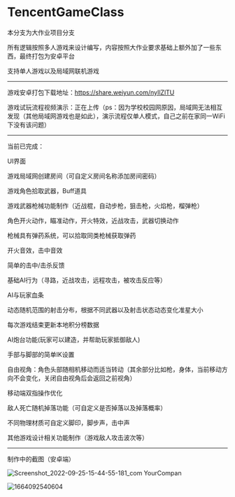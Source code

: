 # TencentGameClass

本分支为大作业项目分支

所有逻辑按照多人游戏来设计编写，内容按照大作业要求基础上额外加了一些东西，最终打包为安卓平台

支持单人游戏以及局域网联机游戏


------------
游戏安卓打包下载地址：https://share.weiyun.com/nyIlZlTU

游戏试玩流程视频演示：正在上传（ps：因为学校校园网原因，局域网无法相互发现（其他局域网游戏也是如此），演示流程仅单人模式，自己之前在家同一WiFi下没有该问题）

------------

当前已完成：

UI界面

游戏局域网创建房间（可自定义房间名称添加房间密码）

游戏角色拾取武器，Buff道具

游戏武器枪械功能制作（近战棍，自动步枪，狙击枪，火焰枪，榴弹枪）

角色开火动作，瞄准动作，开火特效，近战攻击，武器切换动作

枪械具有弹药系统，可以拾取同类枪械获取弹药

开火音效，击中音效

简单的击中/击杀反馈

基础AI行为（寻路，近战攻击，远程攻击，被攻击反应等）

AI与玩家血条

动态随机范围的射击分布，根据不同武器以及射击状态动态变化准星大小

每次游戏结束更新本地积分榜数据

AI炮台功能(玩家可以建造，并帮助玩家抵御敌人)

手部与脚部的简单IK设置

自由视角：角色头部随相机移动而适当转动（其余部分比如枪，身体，当前移动方向不会变化，关闭自由视角后会返回之前视角）

移动端双指操作优化

敌人死亡随机掉落功能（可自定义是否掉落以及掉落概率）

不同物理材质可自定义脚印，脚步声，击中声

其他游戏设计相关功能制作（游戏敌人攻击波次等）

----------

制作中的截图（安卓端）


![Screenshot_2022-09-25-15-44-55-181_com YourCompan](https://user-images.githubusercontent.com/60800578/192133613-5a39d765-85bc-49ec-b38a-ff47d81a7b39.jpg)


![1664092540604](https://user-images.githubusercontent.com/60800578/192133862-d523ed88-1d06-4eb4-9cd4-92efca8f4821.jpg)







